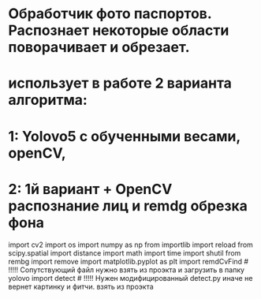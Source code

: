 # Обработчик фото паспортов. Распознает некоторые области поворачивает и обрезает.

# использует в работе 2 варианта алгоритма:
#           1: Yolovo5 с обученными весами, openCV, 
#           2: 1й вариант + OpenCV распознание лиц и remdg обрезка фона

import cv2 
import os
import numpy as np
from importlib import reload 
from scipy.spatial import distance
import math
import time
import shutil
from rembg import remove
import matplotlib.pyplot as plt
import remdCvFind  # !!!!! Сопутствующий файл нужно взять из проэкта и загрузить в папку yolovo
import detect      # !!!!! Нужен модифицированный detect.py  иначе не вернет картинку и фитчи.  взять из проэкта
